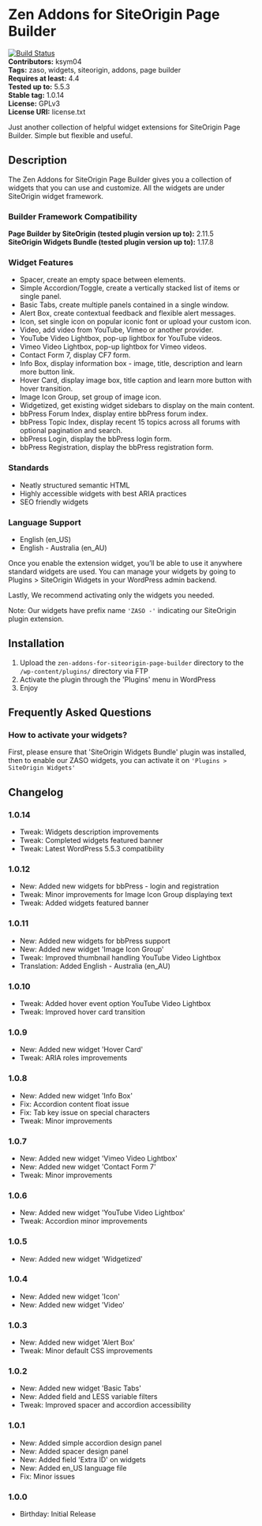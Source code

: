 # Zen Addons for SiteOrigin Page Builder #

[![Build Status](https://travis-ci.org/KSym04/zen-addons-for-siteorigin-page-builder.svg?branch=master)](https://travis-ci.org/KSym04/zen-addons-for-siteorigin-page-builder)  
**Contributors:** ksym04  
**Tags:** zaso, widgets, siteorigin, addons, page builder  
**Requires at least:** 4.4  
**Tested up to:** 5.5.3  
**Stable tag:** 1.0.14  
**License:** GPLv3  
**License URI:** license.txt  

Just another collection of helpful widget extensions for SiteOrigin Page Builder. Simple but flexible and useful.

## Description ##

The Zen Addons for SiteOrigin Page Builder gives you a collection of widgets that you can use and customize. All the widgets are under SiteOrigin widget framework.

### Builder Framework Compatibility ###

**Page Builder by SiteOrigin (tested plugin version up to):** 2.11.5  
**SiteOrigin Widgets Bundle (tested plugin version up to):** 1.17.8  

### Widget Features ###

* Spacer, create an empty space between elements.
* Simple Accordion/Toggle, create a vertically stacked list of items or single panel.
* Basic Tabs, create multiple panels contained in a single window.
* Alert Box, create contextual feedback and flexible alert messages.
* Icon, set single icon on popular iconic font or upload your custom icon.
* Video, add video from YouTube, Vimeo or another provider.
* YouTube Video Lightbox, pop-up lightbox for YouTube videos.
* Vimeo Video Lightbox, pop-up lightbox for Vimeo videos.
* Contact Form 7, display CF7 form.
* Info Box, display information box - image, title, description and learn more button link.
* Hover Card, display image box, title caption and learn more button with hover transition.
* Image Icon Group, set group of image icon.
* Widgetized, get existing widget sidebars to display on the main content.
* bbPress Forum Index, display entire bbPress forum index.
* bbPress Topic Index, display recent 15 topics across all forums with optional pagination and search.
* bbPress Login, display the bbPress login form.
* bbPress Registration, display the bbPress registration form.

### Standards ###

* Neatly structured semantic HTML
* Highly accessible widgets with best ARIA practices
* SEO friendly widgets

### Language Support ###

* English (en_US)
* English - Australia (en_AU)

Once you enable the extension widget, you’ll be able to use it anywhere standard widgets are used. You can manage your widgets by going to Plugins > SiteOrigin Widgets in your WordPress admin backend.

Lastly, We recommend activating only the widgets you needed.

Note: Our widgets have prefix name `'ZASO -'` indicating our SiteOrigin plugin extension.

## Installation ##

1. Upload the `zen-addons-for-siteorigin-page-builder` directory to the `/wp-content/plugins/` directory via FTP
2. Activate the plugin through the 'Plugins' menu in WordPress
3. Enjoy

## Frequently Asked Questions ##

### How to activate your widgets? ###

First, please ensure that 'SiteOrigin Widgets Bundle' plugin was installed, then to enable our ZASO widgets, you can activate it on `'Plugins > SiteOrigin Widgets'`

## Changelog ##

### 1.0.14 ###

* Tweak: Widgets description improvements
* Tweak: Completed widgets featured banner
* Tweak: Latest WordPress 5.5.3 compatibility

### 1.0.12 ###

* New: Added new widgets for bbPress - login and registration
* Tweak: Minor improvements for Image Icon Group displaying text
* Tweak: Added widgets featured banner

### 1.0.11 ###

* New: Added new widgets for bbPress support
* New: Added new widget 'Image Icon Group'
* Tweak: Improved thumbnail handling YouTube Video Lightbox
* Translation: Added English - Australia (en_AU)

### 1.0.10 ###

* Tweak: Added hover event option YouTube Video Lightbox
* Tweak: Improved hover card transition

### 1.0.9 ###

* New: Added new widget 'Hover Card'
* Tweak: ARIA roles improvements

### 1.0.8 ###

* New: Added new widget 'Info Box'
* Fix: Accordion content float issue
* Fix: Tab key issue on special characters
* Tweak: Minor improvements

### 1.0.7 ###

* New: Added new widget 'Vimeo Video Lightbox'
* New: Added new widget 'Contact Form 7'
* Tweak: Minor improvements

### 1.0.6 ###

* New: Added new widget 'YouTube Video Lightbox'
* Tweak: Accordion minor improvements

### 1.0.5 ###

* New: Added new widget 'Widgetized'

### 1.0.4 ###

* New: Added new widget 'Icon'
* New: Added new widget 'Video'

### 1.0.3 ###

* New: Added new widget 'Alert Box'
* Tweak: Minor default CSS improvements

### 1.0.2 ###

* New: Added new widget 'Basic Tabs'
* New: Added field and LESS variable filters
* Tweak: Improved spacer and accordion accessibility

### 1.0.1 ###

* New: Added simple accordion design panel
* New: Added spacer design panel
* New: Added field 'Extra ID' on widgets
* New: Added en_US language file
* Fix: Minor issues

### 1.0.0 ###

* Birthday: Initial Release
